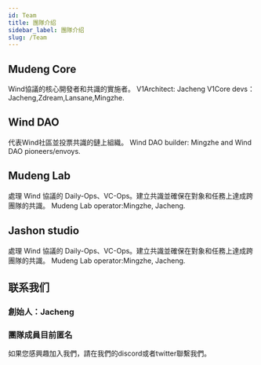 ```yaml
---
id: Team
title: 團隊介绍
sidebar_label: 團隊介绍
slug: /Team
---
```


## Mudeng Core
Wind協議的核心開發者和共識的實施者。
V1Architect: Jacheng 
V1Core devs：Jacheng,Zdream,Lansane,Mingzhe. 

## Wind DAO
代表Wind社區並投票共識的鏈上組織。 
Wind DAO builder: Mingzhe and Wind DAO pioneers/envoys. 

## Mudeng Lab
處理 Wind 協議的 Daily-Ops、VC-Ops。建立共識並確保在對象和任務上達成跨團隊的共識。 
Mudeng Lab operator:Mingzhe, Jacheng. 

## Jashon studio
處理 Wind 協議的 Daily-Ops、VC-Ops。建立共識並確保在對象和任務上達成跨團隊的共識。 
Mudeng Lab operator:Mingzhe, Jacheng. 

## 联系我们 
###  創始人：Jacheng
###  團隊成員目前匿名
如果您感興趣加入我們，請在我們的discord或者twitter聯繫我們。 
